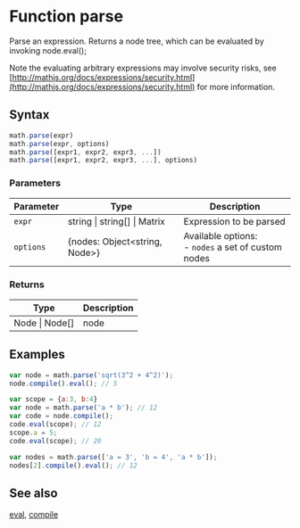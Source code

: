 <!-- Note: This file is automatically generated from source code comments. Changes made in this file will be overridden. -->

# Function parse

Parse an expression. Returns a node tree, which can be evaluated by
invoking node.eval();

Note the evaluating arbitrary expressions may involve security risks,
see [http://mathjs.org/docs/expressions/security.html](http://mathjs.org/docs/expressions/security.html) for more information.


## Syntax

```js
math.parse(expr)
math.parse(expr, options)
math.parse([expr1, expr2, expr3, ...])
math.parse([expr1, expr2, expr3, ...], options)
```

### Parameters

Parameter | Type | Description
--------- | ---- | -----------
`expr` | string &#124; string[] &#124; Matrix | Expression to be parsed
`options` | {nodes: Object&lt;string, Node&gt;} | Available options:</br>- `nodes` a set of custom nodes

### Returns

Type | Description
---- | -----------
Node &#124; Node[] | node


## Examples

```js
var node = math.parse('sqrt(3^2 + 4^2)');
node.compile().eval(); // 5

var scope = {a:3, b:4}
var node = math.parse('a * b'); // 12
var code = node.compile();
code.eval(scope); // 12
scope.a = 5;
code.eval(scope); // 20

var nodes = math.parse(['a = 3', 'b = 4', 'a * b']);
nodes[2].compile().eval(); // 12
```


## See also

[eval](eval.md),
[compile](compile.md)
